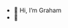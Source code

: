 - 👋 Hi, I’m Graham
- 👀 

<!---
grmsdev/grmsdev is a ✨ special ✨ repository because its `README.md` (this file) appears on your GitHub profile.
You can click the Preview link to take a look at your changes.
--->
